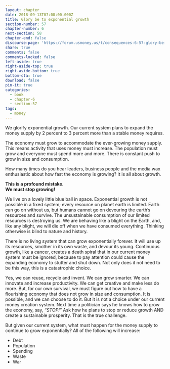 ```yaml
---
layout: chapter
date: 2018-09-13T07:00:00.000Z
title: Glory be to exponential growth
section-number: 57
chapter-number: 6
next-section: 58
chapter-end: false
discourse-page: 'https://forum.usmoney.us/t/consequences-6-57-glory-be-to-exponential-growth/'
share: true
comments: false
comments-locked: false
left-aside: true
right-aside-top: true
right-aside-bottom: true
bottom-cta: true
download: false
pin-it: true
categories:
  - book
  - chapter-6
  - section-57
tags:
  - money
---
```

We glorify exponential growth. Our current system plans to expand
the money supply by 2 percent to 3 percent more than a stable money
requires.

The economy must grow to accommodate the ever-growing money
supply. This means activity that uses money must increase. The
population must grow and everyone must spend more and more.
There is constant push to grow in size and consumption.

How many times do you hear leaders, business people and the media
wax enthusiastic about how fast the economy is growing? It is all
about growth.

**This is a profound mistake.**  
**We must stop growing!**

We live on a lovely little blue ball in space. Exponential growth is not
possible in a fixed system; every resource on planet earth is limited.
Earth can go on without us, but humans cannot go on devouring
the earth’s resources and survive. The unsustainable consumption
of our limited resources is destroying us. We are behaving like a
blight on the Earth, and, like any blight, we will die off when we
have consumed everything. Thinking otherwise is blind to nature
and history.

There is no living system that can grow exponentially forever. It will
use up its resources, smother in its own waste, and devour its young.
Continuous growth, like a cancer, creates a death spiral that in our
current money system must be ignored, because to pay attention
could cause the expanding economy to stutter and shut down. Not
only does it not need to be this way, this is a catastrophic choice.

Yes, we can reuse, recycle and invent. We can grow smarter. We can
innovate and increase productivity. We can get creative and make less
do more. But, for our own survival, we must figure out how to have
a flourishing economy that does not grow in size and consumption.
It is possible, and we can choose to do it. But it is not a choice under
our current money creation system. Next time a politician says he
knows how to grow the economy, say, _“STOP!”_ Ask how he plans to
stop or reduce growth AND create a sustainable prosperity. That is
the true challenge.

But given our current system, what must happen for the money
supply to continue to grow exponentially? All of the following will
increase:

- Debt
- Population
- Spending
- Waste
- War
